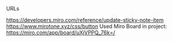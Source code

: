 URLs

https://developers.miro.com/reference/update-sticky-note-item
https://www.mirotone.xyz/css/button
Used Miro Board in project: https://miro.com/app/board/uXjVPPQ_76k=/
